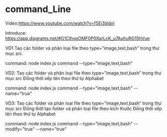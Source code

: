 # command_Line

Video:https://www.youtube.com/watch?v=f5Ej3jjIdxI

 
Introduce: https://app.diagrams.net/#G1CIhvpOMF0P0XarLcK_u7AuhuRG15hVue


VD1
Taọ các folder và phân loại file theo type=”image,text,bash”
trong thư mục src

command: node index.js command --type="image,text,bash" 


 
VD2:
Taọ các folder và phân loại file theo type=”image,text,bash”
trong thư mục src
Đồng thời xếp tên theo thứ tự Alphabet

command: node index.js command --type="image,text,bash" --name="true"


VD3:
Taọ các folder và phân loại file theo type=”image,text,bash”
trong thư mục src
Đồng thời tạo folder và phân loại file theo kích thước
Đồng thời xếp tên theo thứ tự Alphabet


command: node index.js command --type="image,text,bash" --modify="true" --name="true"



